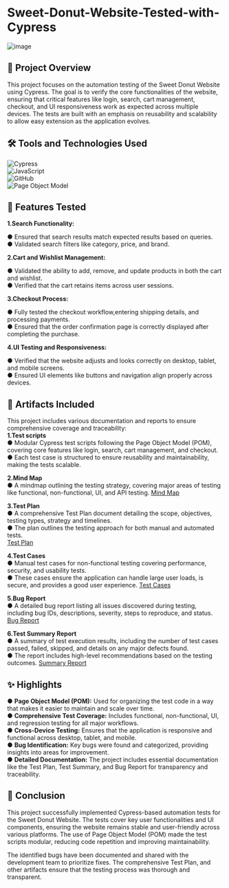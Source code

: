 # Sweet-Donut-Website-Tested-with-Cypress

![image](https://github.com/user-attachments/assets/16977c6d-b2c8-401a-98e4-d59ce4fefb9d)
                      

## 📌 Project Overview
 This project focuses on the automation testing of the Sweet Donut Website using Cypress. The goal is to verify the core functionalities of the website, ensuring that critical features like login, search, cart management, checkout, and UI responsiveness work as expected across multiple devices. The tests are built with an emphasis on reusability and scalability to allow easy extension as the application evolves.
 
## 🛠️ Tools and Technologies Used
![Cypress]( https://img.shields.io/badge/Cypress-Testing-blue)     <br/>
![JavaScript]( https://img.shields.io/badge/JavaScript-Language-F7DF1E)   <br/>
![GitHub]( https://img.shields.io/badge/Github-Version_Control-4183C4)      <br/>
![Page Object Model]( https://img.shields.io/badge/Page_Object_Model-Framework-00A859)   <br/>

## 📂 Features Tested
**1.Search Functionality:**  <br/>

&#x25CF; Ensured that search results match expected results based on queries.  <br/>
&#x25CF; Validated search filters like category, price, and brand.  <br/>

**2.Cart and Wishlist Management:**  <br/>

&#x25CF; Validated the ability to add, remove, and update products in both the cart and wishlist.  <br/>
&#x25CF; Verified that the cart retains items across user sessions.  <br/>

**3.Checkout Process:**  <br/>

&#x25CF; Fully tested the checkout workflow,entering shipping details, and processing payments.  <br/>
&#x25CF; Ensured that the order confirmation page is correctly displayed after completing the purchase.  <br/>

**4.UI Testing and Responsiveness:**  <br/>

&#x25CF; Verified that the website adjusts and looks correctly on desktop, tablet, and mobile screens. <br/>
&#x25CF; Ensured UI elements like buttons and navigation align properly across devices.  <br/>

## 📄 Artifacts Included   

This project includes various documentation and reports to ensure comprehensive coverage and traceability: <br/>
**1.Test scripts**  <br/>
&#x25CF; Modular Cypress test scripts following the Page Object Model (POM), covering core features like login, search, cart management, and checkout.  <br/>
&#x25CF; Each test case is structured to ensure reusability and maintainability, making the tests scalable.   <br/>

**2.Mind Map**  <br/>
&#x25CF; A mindmap outlining the testing strategy, covering major areas of testing like functional, non-functional, UI, and API testing. 
[Mind Map](https://drive.google.com/file/d/13ArnXmDKfaqHZ9HNrrLivyHTz6rt7_-1/view?usp=sharing)    

**3.Test Plan**  <br/>
&#x25CF; A comprehensive Test Plan document detailing the scope, objectives, testing types, strategy and timelines.  <br/>
&#x25CF; The plan outlines the testing approach for both manual and automated tests.     
[Test Plan](https://docs.google.com/document/d/1FHy8_-VzdE6gzrt3AXEY4eaWp6gboP53Ov-DqzatiUM/edit?usp=sharing)

**4.Test Cases**  <br/>
&#x25CF; Manual test cases for non-functional testing covering performance, security, and usability tests.  <br/>
&#x25CF; These cases ensure the application can handle large user loads, is secure, and provides a good user experience. 
[Test Cases](https://docs.google.com/spreadsheets/d/1f4yT4LZSFxcR5_v0JqbCn-7ZahEtCtJIq-N9_38Nhqs/edit?usp=sharing)

**5.Bug Report**  <br/>
&#x25CF; A detailed bug report listing all issues discovered during testing, including bug IDs, descriptions, severity, steps to reproduce, and status.  
[Bug Report](https://docs.google.com/spreadsheets/d/1ITzna8xxUmHQrCCHoKin01GisjSKo6ALiM6a3NgoBuo/edit?usp=sharing)

**6.Test Summary Report**  <br/>
&#x25CF; A summary of test execution results, including the number of test cases passed, failed, skipped, and details on any major defects found.  <br/>
&#x25CF; The report includes high-level recommendations based on the testing outcomes. 
[Summary Report](https://docs.google.com/document/d/1baA9FAYxBO7uLyVNrxEQe53jMQNvS0gygf3LUPw8CdI/edit?usp=sharing)

## ✨ Highlights

&#x25CF; **Page Object Model (POM):** Used for organizing the test code in a way that makes it easier to maintain and scale over time.  <br/>
&#x25CF; **Comprehensive Test Coverage:** Includes functional, non-functional, UI, and regression testing for all major workflows.  <br/>
&#x25CF; **Cross-Device Testing:** Ensures that the application is responsive and functional across desktop, tablet, and mobile.    <br/>
&#x25CF; **Bug Identification:** Key bugs were found and categorized, providing insights into areas for improvement.   <br/>
&#x25CF; **Detailed Documentation:** The project includes essential documentation like the Test Plan, Test Summary, and Bug Report for transparency and traceability.

## 📝 Conclusion

This project successfully implemented Cypress-based automation tests for the Sweet Donut Website. The tests cover key user functionalities and UI components, ensuring the website remains stable and user-friendly across various platforms. The use of Page Object Model (POM) made the test scripts modular, reducing code repetition and improving maintainability. <br/>

The identified bugs have been documented and shared with the development team to prioritize fixes. The comprehensive Test Plan, and other artifacts ensure that the testing process was thorough and transparent.




